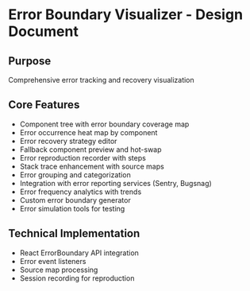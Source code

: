 # Error Boundary Visualizer - Design Document

## Purpose
Comprehensive error tracking and recovery visualization

## Core Features
- Component tree with error boundary coverage map
- Error occurrence heat map by component
- Error recovery strategy editor
- Fallback component preview and hot-swap
- Error reproduction recorder with steps
- Stack trace enhancement with source maps
- Error grouping and categorization
- Integration with error reporting services (Sentry, Bugsnag)
- Error frequency analytics with trends
- Custom error boundary generator
- Error simulation tools for testing

## Technical Implementation
- React ErrorBoundary API integration
- Error event listeners
- Source map processing
- Session recording for reproduction